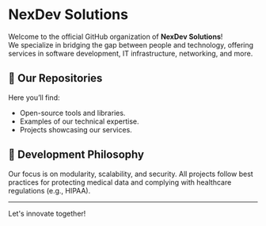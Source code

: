 # NexDev Solutions

Welcome to the official GitHub organization of **NexDev Solutions**!  
We specialize in bridging the gap between people and technology, offering services in software development, IT infrastructure, networking, and more.

## 📂 Our Repositories
Here you’ll find:
- Open-source tools and libraries.
- Examples of our technical expertise.
- Projects showcasing our services.

## 🚀 Development Philosophy 

Our focus is on modularity, scalability, and security. All projects follow best practices for protecting medical data and complying with healthcare regulations (e.g., HIPAA).

---

Let's innovate together!
